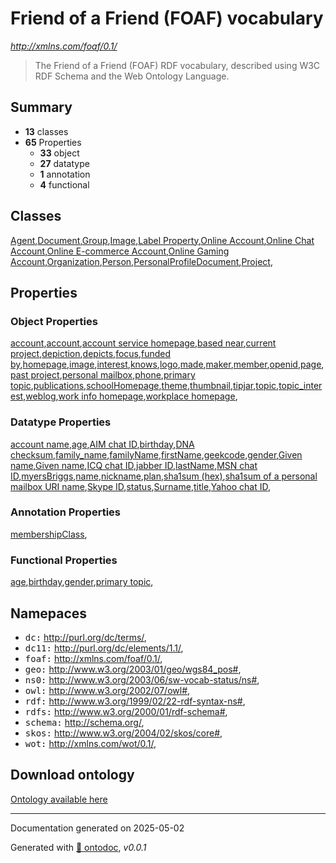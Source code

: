 # Friend of a Friend (FOAF) vocabulary

_http://xmlns.com/foaf/0.1/_

> The Friend of a Friend (FOAF) RDF vocabulary, described using W3C RDF Schema and the Web Ontology Language.



## Summary

- **13** classes
- **65** Properties
  - **33** object
  - **27** datatype
  - **1** annotation
  - **4** functional

## Classes

[Agent](class/Agent.md),[Document](class/Document.md),[Group](class/Group.md),[Image](class/Image.md),[Label Property](class/LabelProperty.md),[Online Account](class/OnlineAccount.md),[Online Chat Account](class/OnlineChatAccount.md),[Online E-commerce Account](class/OnlineEcommerceAccount.md),[Online Gaming Account](class/OnlineGamingAccount.md),[Organization](class/Organization.md),[Person](class/Person.md),[PersonalProfileDocument](class/PersonalProfileDocument.md),[Project](class/Project.md),

## Properties

### Object Properties

[account](property/account.md),[account](property/holdsAccount.md),[account service homepage](property/accountServiceHomepage.md),[based near](property/based_near.md),[current project](property/currentProject.md),[depiction](property/depiction.md),[depicts](property/depicts.md),[focus](property/focus.md),[funded by](property/fundedBy.md),[homepage](property/homepage.md),[image](property/img.md),[interest](property/interest.md),[knows](property/knows.md),[logo](property/logo.md),[made](property/made.md),[maker](property/maker.md),[member](property/member.md),[openid](property/openid.md),[page](property/page.md),[past project](property/pastProject.md),[personal mailbox](property/mbox.md),[phone](property/phone.md),[primary topic](property/primaryTopic.md),[publications](property/publications.md),[schoolHomepage](property/schoolHomepage.md),[theme](property/theme.md),[thumbnail](property/thumbnail.md),[tipjar](property/tipjar.md),[topic](property/topic.md),[topic_interest](property/topic_interest.md),[weblog](property/weblog.md),[work info homepage](property/workInfoHomepage.md),[workplace homepage](property/workplaceHomepage.md),

### Datatype Properties

[account name](property/accountName.md),[age](property/age.md),[AIM chat ID](property/aimChatID.md),[birthday](property/birthday.md),[DNA checksum](property/dnaChecksum.md),[family_name](property/family_name.md),[familyName](property/familyName.md),[firstName](property/firstName.md),[geekcode](property/geekcode.md),[gender](property/gender.md),[Given name](property/givenName.md),[Given name](property/givenname.md),[ICQ chat ID](property/icqChatID.md),[jabber ID](property/jabberID.md),[lastName](property/lastName.md),[MSN chat ID](property/msnChatID.md),[myersBriggs](property/myersBriggs.md),[name](property/name.md),[nickname](property/nick.md),[plan](property/plan.md),[sha1sum (hex)](property/sha_.md),[sha1sum of a personal mailbox URI name](property/mbox_sha_sum.md),[Skype ID](property/skypeID.md),[status](property/status.md),[Surname](property/surname.md),[title](property/title.md),[Yahoo chat ID](property/yahooChatID.md),

### Annotation Properties

[membershipClass](property/membershipClass.md),

### Functional Properties

[age](property/age.md),[birthday](property/birthday.md),[gender](property/gender.md),[primary topic](property/primaryTopic.md),

## Namepaces


- <kbd>dc:</kbd> http://purl.org/dc/terms/,
- <kbd>dc11:</kbd> http://purl.org/dc/elements/1.1/,
- <kbd>foaf:</kbd> http://xmlns.com/foaf/0.1/,
- <kbd>geo:</kbd> http://www.w3.org/2003/01/geo/wgs84_pos#,
- <kbd>ns0:</kbd> http://www.w3.org/2003/06/sw-vocab-status/ns#,
- <kbd>owl:</kbd> http://www.w3.org/2002/07/owl#,
- <kbd>rdf:</kbd> http://www.w3.org/1999/02/22-rdf-syntax-ns#,
- <kbd>rdfs:</kbd> http://www.w3.org/2000/01/rdf-schema#,
- <kbd>schema:</kbd> http://schema.org/,
- <kbd>skos:</kbd> http://www.w3.org/2004/02/skos/core#,
- <kbd>wot:</kbd> http://xmlns.com/wot/0.1/,

## Download ontology

[Ontology available here](./ontology.ttl)

---

Documentation generated on 2025-05-02

Generated with [📑 ontodoc](https://github.com/StephaneBranly/ontodoc), *v0.0.1*